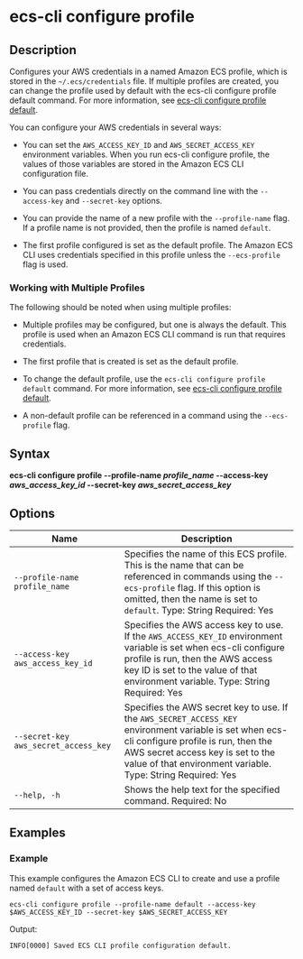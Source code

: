 # ecs\-cli configure profile<a name="cmd-ecs-cli-configure-profile"></a>

## Description<a name="cmd-ecs-cli-configure-profile-description"></a>

Configures your AWS credentials in a named Amazon ECS profile, which is stored in the `~/.ecs/credentials` file\. If multiple profiles are created, you can change the profile used by default with the ecs\-cli configure profile default command\. For more information, see [ecs\-cli configure profile default](cmd-ecs-cli-configure-profile-default.md)\.

You can configure your AWS credentials in several ways:

+ You can set the `AWS_ACCESS_KEY_ID` and `AWS_SECRET_ACCESS_KEY` environment variables\. When you run ecs\-cli configure profile, the values of those variables are stored in the Amazon ECS CLI configuration file\.

+ You can pass credentials directly on the command line with the `--access-key` and `--secret-key` options\. 

+ You can provide the name of a new profile with the `--profile-name` flag\. If a profile name is not provided, then the profile is named `default`\.

+ The first profile configured is set as the default profile\. The Amazon ECS CLI uses credentials specified in this profile unless the `--ecs-profile` flag is used\.

### Working with Multiple Profiles<a name="ECS_CLI_multiple_profiles"></a>

The following should be noted when using multiple profiles:

+ Multiple profiles may be configured, but one is always the default\. This profile is used when an Amazon ECS CLI command is run that requires credentials\.

+ The first profile that is created is set as the default profile\.

+ To change the default profile, use the `ecs-cli configure profile default` command\. For more information, see [ecs\-cli configure profile default](cmd-ecs-cli-configure-profile-default.md)\.

+ A non\-default profile can be referenced in a command using the `--ecs-profile` flag\.

## Syntax<a name="cmd-ecs-cli-configure-profile-syntax"></a>

**ecs\-cli configure profile \-\-profile\-name *profile\_name* \-\-access\-key *aws\_access\_key\_id* \-\-secret\-key *aws\_secret\_access\_key*** 

## Options<a name="cmd-ecs-cli-configure-profile-options"></a>


| Name | Description | 
| --- | --- | 
|  `--profile-name profile_name`  |  Specifies the name of this ECS profile\. This is the name that can be referenced in commands using the `--ecs-profile` flag\. If this option is omitted, then the name is set to `default`\. Type: String Required: Yes  | 
|  `--access-key aws_access_key_id`  |  Specifies the AWS access key to use\. If the `AWS_ACCESS_KEY_ID` environment variable is set when ecs\-cli configure profile is run, then the AWS access key ID is set to the value of that environment variable\. Type: String Required: Yes  | 
|  `--secret-key aws_secret_access_key`  |  Specifies the AWS secret key to use\. If the `AWS_SECRET_ACCESS_KEY` environment variable is set when ecs\-cli configure profile is run, then the AWS secret access key is set to the value of that environment variable\. Type: String Required: Yes  | 
|  `--help, -h`  |  Shows the help text for the specified command\. Required: No  | 

## Examples<a name="cmd-ecs-cli-configure-profile-examples"></a>

### Example<a name="cmd-ecs-cli-configure-profile-example-1"></a>

This example configures the Amazon ECS CLI to create and use a profile named `default` with a set of access keys\.

```
ecs-cli configure profile --profile-name default --access-key $AWS_ACCESS_KEY_ID --secret-key $AWS_SECRET_ACCESS_KEY
```

Output:

```
INFO[0000] Saved ECS CLI profile configuration default.
```